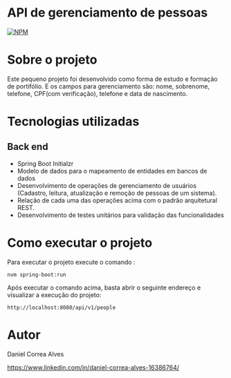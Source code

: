 # API de gerenciamento de pessoas 
[![NPM](https://img.shields.io/npm/l/react)](https://github.com/dan-correa/dio_people_api/commit/0e82084ca698a9da46975da5ee8082e320f17c64) 

# Sobre o projeto


Este pequeno projeto foi desenvolvido como forma de estudo e formação de portifólio. E os campos para gerenciamento são: nome, sobrenome, telefone, CPF(com verificação), telefone e data de nascimento.



# Tecnologias utilizadas
## Back end
- Spring Boot Initialzr
- Modelo de dados para o mapeamento de entidades em bancos de dados
- Desenvolvimento de operações de gerenciamento de usuários (Cadastro, leitura, atualização e remoção de pessoas de um sistema).
- Relação de cada uma das operações acima com o padrão arquitetural REST.
- Desenvolvimento de testes unitários para validação das funcionalidades


# Como executar o projeto

Para executar o projeto execute o comando :
```shell script
nvm spring-boot:run
```
Após executar o comando acima, basta abrir o seguinte endereço e visualizar a execução do projeto:
```
http://localhost:8080/api/v1/people
```

# Autor

Daniel Correa Alves 

https://www.linkedin.com/in/daniel-correa-alves-16386764/




